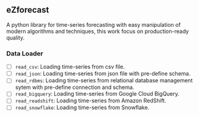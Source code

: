 ## eZforecast

A python library for time-series forecasting with easy manipulation of modern algorithms and techniques, this work focus on production-ready quality.

### Data Loader
- [ ] `read_csv`: Loading time-series from csv file.
- [ ] `read_json`: Loading time-series from json file with pre-define schema.
- [ ] `read_rdbms`: Loading time-series from relational database management sytem with pre-define connection and schema.
- [ ] `read_bigquery`: Loading time-series from Google Cloud BigQuery.
- [ ] `read_readshift`: Loading time-series from Amazon RedShift.
- [ ] `read_snowflake`: Loading time-series from Snowflake.
